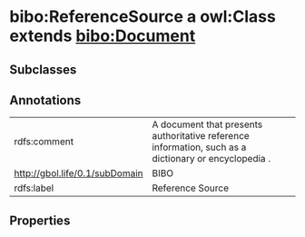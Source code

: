 # bibo:ReferenceSource a owl:Class extends [bibo:Document](/ontology/bibo/Document)

## Subclasses

## Annotations

|||
|-----|-----|
|rdfs:comment|A document that presents authoritative reference information, such as a dictionary or encyclopedia .|
|<http://gbol.life/0.1/subDomain>|BIBO|
|rdfs:label|Reference Source|

## Properties

